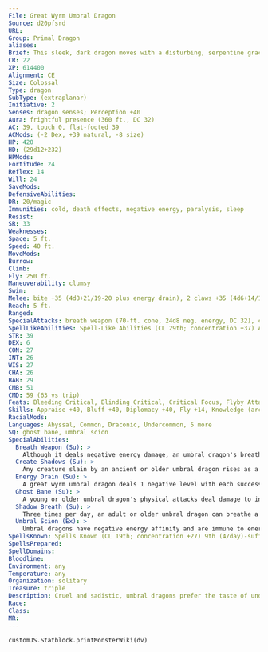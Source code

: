 ```yaml
---
File: Great Wyrm Umbral Dragon
Source: d20pfsrd
URL: 
Group: Primal Dragon
aliases: 
Brief: This sleek, dark dragon moves with a disturbing, serpentine grace, its eyes glowing as if lit from within by crimson embers.
CR: 22
XP: 614400
Alignment: CE
Size: Colossal
Type: dragon
SubType: (extraplanar)
Initiative: 2
Senses: dragon senses; Perception +40
Aura: frightful presence (360 ft., DC 32)
AC: 39, touch 0, flat-footed 39
ACMods: (-2 Dex, +39 natural, -8 size)
HP: 420
HD: (29d12+232)
HPMods: 
Fortitude: 24
Reflex: 14
Will: 24
SaveMods: 
DefensiveAbilities: 
DR: 20/magic
Immunities: cold, death effects, negative energy, paralysis, sleep
Resist: 
SR: 33
Weaknesses: 
Space: 5 ft.
Speed: 40 ft.
MoveMods: 
Burrow: 
Climb: 
Fly: 250 ft.
Maneuverability: clumsy
Swim: 
Melee: bite +35 (4d8+21/19-20 plus energy drain), 2 claws +35 (4d6+14/19-20 plus energy drain), tail slap +33 (4d6+21) and 2 wings +33 (2d8+7)
Reach: 5 ft.
Ranged: 
SpecialAttacks: breath weapon (70-ft. cone, 24d8 neg. energy, DC 32), create shadows, crush (4d8+21, DC 32), energy drain (1 level, DC 32), shadow breath (12 Str), tail sweep (2d8+19, DC 32)
SpellLikeAbilities: Spell-Like Abilities (CL 29th; concentration +37) At will-darkness, project image (DC 25), shadow walk, vampiric touch 3/day-finger of death (DC 25), shades(DC 27)
STR: 39
DEX: 6
CON: 27
INT: 26
WIS: 27
CHA: 26
BAB: 29
CMB: 51
CMD: 59 (63 vs trip)
Feats: Bleeding Critical, Blinding Critical, Critical Focus, Flyby Attack, Greater Vital Strike, Hover, Improved Critical (bite), Improved Critical (claws), Improved Initiative, Improved Vital Strike, Multiattack, Power Attack, Skill Focus (Stealth), Snatch, Vital Strike
Skills: Appraise +40, Bluff +40, Diplomacy +40, Fly +14, Knowledge (arcana) +40, Knowledge (history) +40, Knowledge (local) +40, Knowledge (planes) +40, Knowledge (religion) +40, Perception +40, Sense Motive +40, Spellcraft +40, Stealth +20, Survival +40
RacialMods: 
Languages: Abyssal, Common, Draconic, Undercommon, 5 more
SQ: ghost bane, umbral scion
SpecialAbilities:
  Breath Weapon (Su): >
    Although it deals negative energy damage, an umbral dragon's breath weapon does not heal undead creatures.
  Create Shadows (Su): >
    Any creature slain by an ancient or older umbral dragon rises as a shadow (if 8 HD or less) or greater shadow (if above 8 HD) under the umbral dragon's control 1d4 rounds later.
  Energy Drain (Su): >
    A great wyrm umbral dragon deals 1 negative level with each successful bite or claw attack (1 level, DC 32).
  Ghost Bane (Su): >
    A young or older umbral dragon's physical attacks deal damage to incorporeal creatures normally.
  Shadow Breath (Su): >
    Three times per day, an adult or older umbral dragon can breathe a cone of shadows. Creatures who fail a Fortitude save are blinded for 1d4 rounds and take 1 point of Str drain per age category possessed by the dragon. A successful save negates the blindness and reduces Str drain to 1d4 points.
  Umbral Scion (Ex): >
    Umbral dragons have negative energy affinity and are immune to energy drain and death effects.
SpellsKnown: Spells Known (CL 19th; concentration +27) 9th (4/day)-suffocation, mass (DC 27), wish 8th (7/day)-horrid wilting (DC 26), screen, trap the soul(DC 26) 7th (7/day)-destruction (DC 25), limited wish, waves of exhaustion 6th (7/day)-harm (DC 24), mislead, veil(DC 24) 5th (7/day)-greater command (DC 23), slay living (DC 23), teleport, unhallow 4th (7/day)-enervation, inflict critical wounds (DC 22), phantasmal killer (DC 22), unholy blight(DC 22) 3rd (7/day)-dispel magic, haste, inflict serious wounds (DC 21), lightning bolt(DC 21) 2nd (7/day)-alter self, blur, command undead (DC 20), invisibility, web(DC 20) 1st (7/day)-inflict light wounds (DC 19), grease (DC 19), magic missile, reduce person (DC 19), shield 0 (at will)-acid splash, bleed (DC 18), detect magic, detect poison, disrupt undead (DC 18), ghost sound, mage hand, ray of frost, read magic
SpellsPrepared: 
SpellDomains: 
Bloodline: 
Environment: any
Temperature: any
Organization: solitary
Treasure: triple
Description: Cruel and sadistic, umbral dragons prefer the taste of undead flesh or ghostly ectoplasm, yet never turn down opportunities to consume living flesh.
Race: 
Class: 
MR: 
---
```

```dataviewjs
customJS.Statblock.printMonsterWiki(dv)
```
